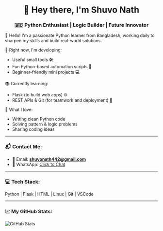 <h1 align="center">👋 Hey there, I'm Shuvo Nath</h1>
<h3 align="center">🇧🇩 Python Enthusiast | Logic Builder | Future Innovator</h3>

🌟 Hello! I'm a passionate Python learner from Bangladesh, working daily to sharpen my skills and build real-world solutions.

🚀 Right now, I'm developing:
- Useful small tools 🛠️
- Fun Python-based automation scripts 🤖
- Beginner-friendly mini projects 💻

📚 Currently learning:
- Flask (to build web apps) 🌐
- REST APIs & Git (for teamwork and deployment) 🔁

🧠 What I love:
- Writing clean Python code
- Solving pattern & logic problems
- Sharing coding ideas

---

### 📬 Contact Me:
- 📧 Email: **shuvonath442@gmail.com**
- 📱 WhatsApp: [Click to Chat](https://wa.me/8801618451616)

---

### 💻 Tech Stack:
Python | Flask | HTML | Linux | Git | VSCode

---

### 📈 My GitHub Stats:
![GitHub Stats](https://github-readme-stats.vercel.app/api?username=shuvo-1616&show_icons=true&theme=tokyonight)
